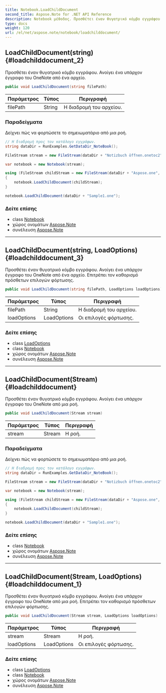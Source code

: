 ```yaml
---
title: Notebook.LoadChildDocument
second_title: Aspose.Note for .NET API Reference
description: Notebook μέθοδος. Προσθέτει έναν θυγατρικό κόμβο εγγράφου. Ανοίγει ένα υπάρχον έγγραφο του OneNote από ένα αρχείο.
type: docs
weight: 120
url: /el/net/aspose.note/notebook/loadchilddocument/
---
```

## LoadChildDocument(string) {#loadchilddocument_2}

Προσθέτει έναν θυγατρικό κόμβο εγγράφου. Ανοίγει ένα υπάρχον έγγραφο του OneNote από ένα αρχείο.

```csharp
public void LoadChildDocument(string filePath)
```

| Παράμετρος | Τύπος | Περιγραφή |
| --- | --- | --- |
| filePath | String | Η διαδρομή του αρχείου. |

### Παραδείγματα

Δείχνει πώς να φορτώσετε το σημειωματάριο από μια ροή.

```csharp
// Η διαδρομή προς τον κατάλογο εγγράφων.
string dataDir = RunExamples.GetDataDir_NoteBook();

FileStream stream = new FileStream(dataDir + "Notizbuch öffnen.onetoc2", FileMode.Open);

var notebook = new Notebook(stream);

using (FileStream childStream = new FileStream(dataDir + "Aspose.one", FileMode.Open))
{
    notebook.LoadChildDocument(childStream);
}

notebook.LoadChildDocument(dataDir + "Sample1.one");
```

### Δείτε επίσης

* class [Notebook](../)
* χώρος ονομάτων [Aspose.Note](../../notebook/)
* συνέλευση [Aspose.Note](../../../)

---

## LoadChildDocument(string, LoadOptions) {#loadchilddocument_3}

Προσθέτει έναν θυγατρικό κόμβο εγγράφου. Ανοίγει ένα υπάρχον έγγραφο του OneNote από ένα αρχείο. Επιτρέπει τον καθορισμό πρόσθετων επιλογών φόρτωσης.

```csharp
public void LoadChildDocument(string filePath, LoadOptions loadOptions)
```

| Παράμετρος | Τύπος | Περιγραφή |
| --- | --- | --- |
| filePath | String | Η διαδρομή του αρχείου. |
| loadOptions | LoadOptions | Οι επιλογές φόρτωσης. |

### Δείτε επίσης

* class [LoadOptions](../../loadoptions/)
* class [Notebook](../)
* χώρος ονομάτων [Aspose.Note](../../notebook/)
* συνέλευση [Aspose.Note](../../../)

---

## LoadChildDocument(Stream) {#loadchilddocument}

Προσθέτει έναν θυγατρικό κόμβο εγγράφου. Ανοίγει ένα υπάρχον έγγραφο του OneNote από μια ροή.

```csharp
public void LoadChildDocument(Stream stream)
```

| Παράμετρος | Τύπος | Περιγραφή |
| --- | --- | --- |
| stream | Stream | Η ροή. |

### Παραδείγματα

Δείχνει πώς να φορτώσετε το σημειωματάριο από μια ροή.

```csharp
// Η διαδρομή προς τον κατάλογο εγγράφων.
string dataDir = RunExamples.GetDataDir_NoteBook();

FileStream stream = new FileStream(dataDir + "Notizbuch öffnen.onetoc2", FileMode.Open);

var notebook = new Notebook(stream);

using (FileStream childStream = new FileStream(dataDir + "Aspose.one", FileMode.Open))
{
    notebook.LoadChildDocument(childStream);
}

notebook.LoadChildDocument(dataDir + "Sample1.one");
```

### Δείτε επίσης

* class [Notebook](../)
* χώρος ονομάτων [Aspose.Note](../../notebook/)
* συνέλευση [Aspose.Note](../../../)

---

## LoadChildDocument(Stream, LoadOptions) {#loadchilddocument_1}

Προσθέτει έναν θυγατρικό κόμβο εγγράφου. Ανοίγει ένα υπάρχον έγγραφο του OneNote από μια ροή. Επιτρέπει τον καθορισμό πρόσθετων επιλογών φόρτωσης.

```csharp
public void LoadChildDocument(Stream stream, LoadOptions loadOptions)
```

| Παράμετρος | Τύπος | Περιγραφή |
| --- | --- | --- |
| stream | Stream | Η ροή. |
| loadOptions | LoadOptions | Οι επιλογές φόρτωσης. |

### Δείτε επίσης

* class [LoadOptions](../../loadoptions/)
* class [Notebook](../)
* χώρος ονομάτων [Aspose.Note](../../notebook/)
* συνέλευση [Aspose.Note](../../../)


